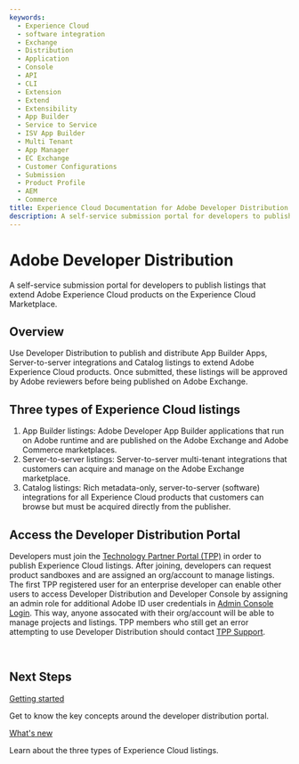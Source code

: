 ```yaml
---
keywords:
  - Experience Cloud
  - software integration
  - Exchange
  - Distribution
  - Application
  - Console
  - API
  - CLI
  - Extension
  - Extend
  - Extensibility
  - App Builder
  - Service to Service
  - ISV App Builder
  - Multi Tenant
  - App Manager
  - EC Exchange
  - Customer Configurations
  - Submission
  - Product Profile
  - AEM
  - Commerce
title: Experience Cloud Documentation for Adobe Developer Distribution
description: A self-service submission portal for developers to publish listings that extend Adobe products on Adobe Exchange.
---
```


<Hero slots="heading, text" background="rgb(141, 52, 78)"/>

# Adobe Developer Distribution

A self-service submission portal for developers to publish listings that extend Adobe Experience Cloud products on the Experience Cloud Marketplace.

## Overview

Use Developer Distribution to publish and distribute App Builder Apps, Server-to-server integrations and Catalog listings to extend Adobe Experience Cloud products. Once submitted, these listings will be approved by Adobe reviewers before being published on Adobe Exchange.

## Three types of Experience Cloud listings

1.  App Builder listings: Adobe Developer App Builder applications that run on Adobe runtime and are published on the Adobe Exchange and Adobe Commerce marketplaces.
2.  Server-to-server listings: Server-to-server multi-tenant integrations that customers can acquire and manage on the Adobe Exchange marketplace.
3.  Catalog listings: Rich metadata-only, server-to-server (software) integrations for all Experience Cloud products that customers can browse but must be acquired directly from the publisher.

## Access the Developer Distribution Portal

Developers must join the [Technology Partner Portal (TPP)](https://partners.adobe.com/technologyprogram/experiencecloud.html) in order to publish Experience Cloud listings. After joining, developers can request product sandboxes and are assigned an org/account to manage listings. The first TPP registered user for an enterprise developer can enable other users to access Developer Distribution and Developer Console by assigning an admin role for additional Adobe ID user credentials in [Admin Console Login](https://adminconsole.adobe.com/). This way, anyone assocated with their org/account will be able to manage projects and listings. TPP members who still get an error attempting to use Developer Distribution should contact [TPP Support](https://partners.adobe.com/ec/cform/case).

<div style="margin-top: 1em">&nbsp;</div>

<DiscoverBlock slots="heading, link, text"/>

## Next Steps

[Getting started](./getting-started.md)

Get to know the key concepts around the developer distribution portal.

<DiscoverBlock slots="link, text"/>

[What's new](./zxp/distribution.md)

Learn about the three types of Experience Cloud listings.

<br/><br/><br/><br/>
